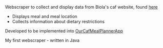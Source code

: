 Webscraper to collect and display data from Biola's caf website, found [here](https://cafebiola.cafebonappetit.com/cafe/cafe-biola/)
- Displays meal and meal location
- Collects information about dietary restrictions 

Developed to be implemented into [OurCafMealPlannerApp](https://github.com/ellieannar/OurCafMealPlannerApp)




My first webscraper - written in Java
